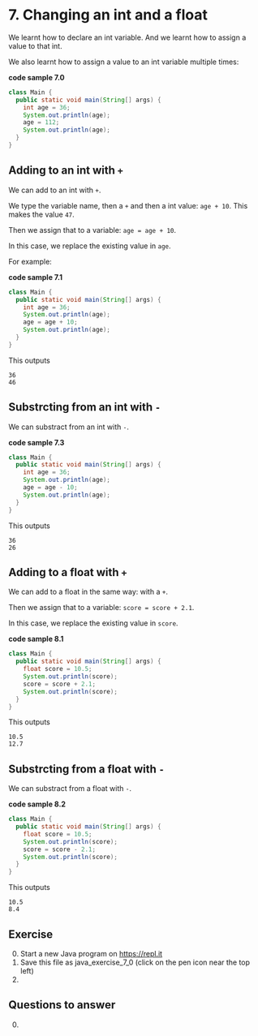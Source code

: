 # 7. Changing an int and a float

We learnt how to declare an int variable. And we learnt how to assign a value to that int.

We also learnt how to assign a value to an int variable multiple times:

**code sample 7.0**
```java
class Main {
  public static void main(String[] args) {
    int age = 36;
    System.out.println(age);
    age = 112;
    System.out.println(age);
  }
}
```

## Adding to an int with `+`

We can add to an int with `+`.

We type the variable name, then a `+` and then a int value: `age + 10`. This makes the value `47`.

Then we assign that to a variable: `age = age + 10`. 

In this case, we replace the existing value in `age`.

For example:

**code sample 7.1**
```java
class Main {
  public static void main(String[] args) {
    int age = 36;
    System.out.println(age);
    age = age + 10;
    System.out.println(age);
  }
}
```

This outputs 

```
36
46
```

## Substrcting from an int with `-`

We can substract from an int with `-`.

**code sample 7.3**
```java
class Main {
  public static void main(String[] args) {
    int age = 36;
    System.out.println(age);
    age = age - 10;
    System.out.println(age);
  }
}
```

This outputs 

```
36
26
```

## Adding to a float with `+`

We can add to a float in the same way: with a `+`.

Then we assign that to a variable: `score = score + 2.1`. 

In this case, we replace the existing value in `score`.

**code sample 8.1**
```java
class Main {
  public static void main(String[] args) {
    float score = 10.5;
    System.out.println(score);
    score = score + 2.1;
    System.out.println(score);
  }
}
```

This outputs 

```
10.5
12.7
```

## Substrcting from a float with `-`

We can substract from a float with `-`.

**code sample 8.2**
```java
class Main {
  public static void main(String[] args) {
    float score = 10.5;
    System.out.println(score);
    score = score - 2.1;
    System.out.println(score);
  }
}
```

This outputs 

```
10.5
8.4
```

## Exercise

0. Start a new Java program on https://repl.it
0. Save this file as java_exercise_7_0 (click on the pen icon near the top left)
0. 

## Questions to answer

0. 
